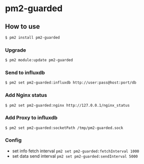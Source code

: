 # pm2-guarded

## How to use

```bash
$ pm2 install pm2-guarded
```

### Upgrade

```bash
$ pm2 module:update pm2-guarded
```

### Send to influxdb

```bash
$ pm2 set pm2-guarded:influxdb http://user:pass@host:port/db
```

### Add Nginx status

```bash
$ pm2 set pm2-guarded:nginx http://127.0.0.1/nginx_status
```

### Add Proxy to influxdb

```bash
$ pm2 set pm2-guarded:socketPath /tmp/pm2-guarded.sock
```

### Config

- set info fetch interval `pm2 set pm2-guarded:fetchInterval 1000`
- set data send interval `pm2 set pm2-guarded:sendInterval 5000`
